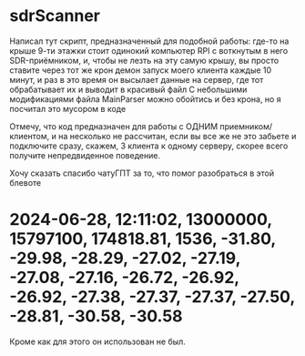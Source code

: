 # sdrScanner

Написал тут скрипт, предназначенный для подобной работы:
где-то на крыше 9-ти этажки стоит одинокий компьютер RPI с воткнутым в него SDR-приёмником, и, чтобы не лезть на эту самую крышу, вы просто ставите через тот же крон демон запуск моего клиента каждые 10 минут, и раз в это время он высылает данные на сервер, где тот обрабатывает их и выводит в красивый файл
С небольшими модификациями файла MainParser можно обойтись и без крона, но я посчитал это мусором в коде

Отмечу, что код предназначен для работы с ОДНИМ приемником/клиентом, и на несколько не рассчитан, если вы все же не это забьете и подключите сразу, скажем, 3 клиента к одному серверу, скорее всего получите непредвиденное поведение.

Хочу сказать спасибо чатуГПТ за то, что помог разобраться в этой блевоте

# 2024-06-28, 12:11:02, 13000000, 15797100, 174818.81, 1536, -31.80, -29.98, -28.29, -27.02, -27.19, -27.08, -27.16, -26.72, -26.92, -26.92, -27.38, -27.37, -27.37, -27.50, -28.81, -30.58, -30.58

Кроме как для этого он использован не был.
